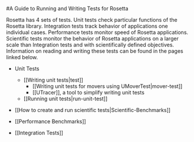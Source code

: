 #A Guide to Running and Writing Tests for Rosetta

Rosetta has 4 sets of tests. Unit tests check particular functions of the Rosetta library. Integration tests track behavior of applications one individual cases. Performance tests monitor speed of Rosetta applications. Scientific tests monitor the behavior of Rosetta applications on a larger scale than Integration tests and with scientifically defined objectives. Information on reading and writing these tests can be found in the pages linked below.


-   Unit Tests
    -	[[Writing unit tests|test]]
    	-   [[Writing unit tests for movers using UMoverTest|mover-test]]
    	-   [[UTracer]], a tool to simplify writing unit tests
    -   [[Running unit tests|run-unit-test]]

-   [[How to create and run scientific tests|Scientific-Benchmarks]]
-   [[Performance Benchmarks]]
-   [[Integration Tests]]
